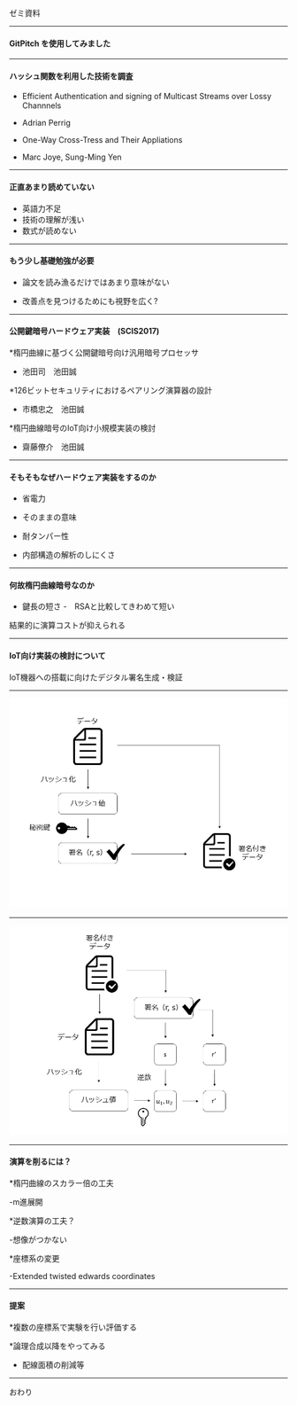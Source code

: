 ゼミ資料

---

#### **GitPitch** を使用してみました

---

#### ハッシュ関数を利用した技術を調査

* Efficient Authentication and signing of Multicast Streams over Lossy Channnels
 - Adrian Perrig 

* One-Way Cross-Tress and Their Appliations
 - Marc Joye, Sung-Ming Yen

---

#### 正直あまり読めていない

* 英語力不足
* 技術の理解が浅い
* 数式が読めない

---

#### もう少し基礎勉強が必要

* 論文を読み漁るだけではあまり意味がない

* 改善点を見つけるためにも視野を広く?

---

#### 公開鍵暗号ハードウェア実装　(SCIS2017)

*楕円曲線に基づく公開鍵暗号向け汎用暗号プロセッサ
 - 池田司　池田誠

*126ビットセキュリティにおけるペアリング演算器の設計
 - 市橋忠之　池田誠

*楕円曲線暗号のIoT向け小規模実装の検討
 - 齋藤僚介　池田誠

---

#### そもそもなぜハードウェア実装をするのか

* 省電力
 - そのままの意味

* 耐タンパー性
 - 内部構造の解析のしにくさ

---

#### 何故楕円曲線暗号なのか

* 鍵長の短さ
 -　RSAと比較してきわめて短い

結果的に演算コストが抑えられる

---

#### IoT向け実装の検討について

IoT機器への搭載に向けたデジタル署名生成・検証

---

![署名生成](/pic/make.jpg)

---

![署名検証](/pic/check.jpg)

---

#### 演算を削るには？

*楕円曲線のスカラー倍の工夫

 -m進展開

*逆数演算の工夫？

 -想像がつかない

*座標系の変更

 -Extended twisted edwards coordinates

---

#### 提案

*複数の座標系で実験を行い評価する

*論理合成以降をやってみる
 - 配線面積の削減等

---

おわり